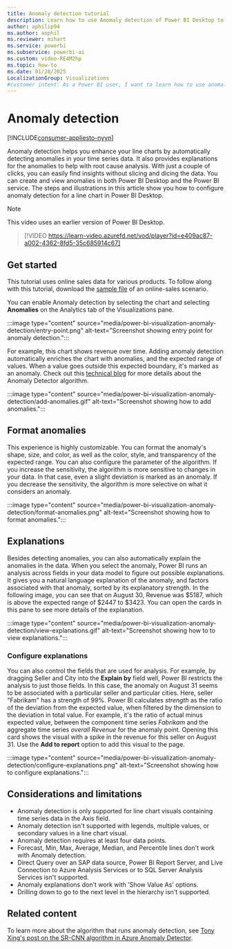 ```yaml
---
title: Anomaly detection tutorial
description: Learn how to use Anomaly detection of Power BI Desktop to add anomalies, format anomalies, and view and configure explanations.
author: aphilip94
ms.author: anphil
ms.reviewer: mihart
ms.service: powerbi
ms.subservice: powerbi-ai
ms.custom: video-RE4M2hp
ms.topic: how-to
ms.date: 01/28/2025
LocalizationGroup: Visualizations
#customer intent: As a Power BI user, I want to learn how to use anomaly detection in Power BI so that I can identify and analyze anomalies in my time series data effectively.
---
```

# Anomaly detection

[!INCLUDE[consumer-appliesto-nyyn](../includes/consumer-appliesto-nyyn.md)]

Anomaly detection helps you enhance your line charts by automatically detecting anomalies in your time series data. It also provides explanations for the anomalies to help with root cause analysis. With just a couple of clicks, you can easily find insights without slicing and dicing the data. You can create and view anomalies in both Power BI Desktop and the Power BI service. The steps and illustrations in this article show you how to configure anomaly detection for a line chart in Power BI Desktop.

 > [!NOTE]  
 > This video uses an earlier version of Power BI Desktop.

 >[!VIDEO https://learn-video.azurefd.net/vod/player?id=e409ac87-a002-4362-8fd5-35c685914c67]

## Get started

This tutorial uses online sales data for various products. To follow along with this tutorial, download the [sample file](https://github.com/microsoft/powerbi-desktop-samples/blob/main/Monthly%20Desktop%20Blog%20Samples/2020/2020SU09%20Blog%20Demo%20-%20September.pbix) of an online-sales scenario.

You can enable Anomaly detection by selecting the chart and selecting **Anomalies** on the Analytics tab of the Visualizations pane.

:::image type="content" source="media/power-bi-visualization-anomaly-detection/entry-point.png" alt-text="Screenshot showing entry point for anomaly detection.":::

 For example, this chart shows revenue over time. Adding anomaly detection automatically enriches the chart with anomalies, and the expected range of values. When a value goes outside this expected boundary, it's marked as an anomaly. Check out this [technical blog](https://techcommunity.microsoft.com/t5/ai-customer-engineering-team/overview-of-sr-cnn-algorithm-in-azure-anomaly-detector/ba-p/982798) for more details about the Anomaly Detector algorithm.

:::image type="content" source="media/power-bi-visualization-anomaly-detection/add-anomalies.gif" alt-text="Screenshot showing how to add anomalies.":::

## Format anomalies

This experience  is highly customizable. You can format the anomaly's shape, size, and color, as well as the color, style, and transparency of the expected range. You can also configure the parameter of the algorithm. If you increase the sensitivity, the algorithm is more sensitive to changes in your data. In that case, even a slight deviation is marked as an anomaly. If you decrease the sensitivity, the algorithm is more selective on what it considers an anomaly.

:::image type="content" source="media/power-bi-visualization-anomaly-detection/format-anomalies.png" alt-text="Screenshot showing how to format anomalies.":::

## Explanations

Besides detecting anomalies, you can also automatically explain the anomalies in the data. When you select the anomaly, Power BI runs an analysis across fields in your data model to figure out possible explanations. It gives you a natural language explanation of the anomaly, and factors associated with that anomaly, sorted by its explanatory strength. In the following image, you can see that on August 30, Revenue was $5187, which is above the expected range of $2447 to $3423. You can open the cards in this pane to see more details of the explanation.

:::image type="content" source="media/power-bi-visualization-anomaly-detection/view-explanations.gif" alt-text="Screenshot showing how to to view explanations.":::

### Configure explanations

You can also control the fields that are used for analysis. For example, by dragging Seller and City into the **Explain by** field well, Power BI restricts the analysis to just those fields. In this case,  the anomaly on August 31 seems to be associated with a particular seller and particular cities. Here, seller "Fabrikam" has a strength of 99%. Power BI calculates *strength* as the ratio of the deviation from the expected value, when filtered by the dimension to the deviation in total value. For example, it's the ratio of actual minus expected value, between the component time series *Fabrikam* and the aggregate time series *overall Revenue* for the anomaly point. Opening this card shows the visual with a spike in the revenue for this seller on August 31. Use the **Add to report** option to add this visual to the page.

:::image type="content" source="media/power-bi-visualization-anomaly-detection/configure-explanations.png" alt-text="Screenshot showing how to configure explanations.":::

## Considerations and limitations

- Anomaly detection is only supported for line chart visuals containing time series data in the Axis field.
- Anomaly detection isn't supported with legends, multiple values, or secondary values in a line chart visual.
- Anomaly detection requires at least four data points.
- Forecast, Min, Max, Average, Median, and Percentile lines don't work with Anomaly detection.
- Direct Query over an SAP data source, Power BI Report Server, and Live Connection to Azure Analysis Services or to SQL Server Analysis Services isn't supported.
- Anomaly explanations don't work with 'Show Value As' options.
- Drilling down to go to the next level in the hierarchy isn't supported.

## Related content

To learn more about the algorithm that runs anomaly detection, see [Tony Xing's post on the SR-CNN algorithm in Azure Anomaly Detector](https://techcommunity.microsoft.com/t5/ai-customer-engineering-team/overview-of-sr-cnn-algorithm-in-azure-anomaly-detector/ba-p/982798).

